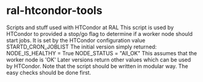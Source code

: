 # ral-htcondor-tools
Scripts and stuff used with HTCondor at RAL
This script is used by HTCondor to provided a stop/go flag to determine if a worker node should start jobs. 
It is set by the HTCondor configuration value STARTD_CRON_JOBLIST
The initial version simply returned:
NODE_IS_HEALTHY = True
NODE_STATUS = "All_OK"
This assumes that the worker node is 'OK' 
Later versions return other values which can be used by HTCondor. 
Note that the script should be written in modular way. The easy checks should be done first. 
